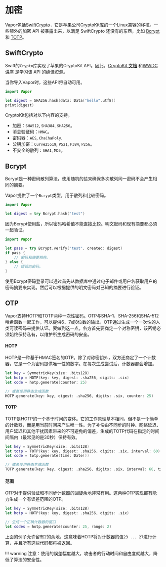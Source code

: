 # 加密

Vapor包括[SwiftCrypto](https://github.com/apple/swift-crypto/)，它是苹果公司CryptoKit库的一个Linux兼容的移植。一些额外的加密 API 被暴露出来，以满足 SwiftCrypto 还没有的东西，比如 [Bcrypt](https://en.wikipedia.org/wiki/Bcrypt) 和 [TOTP](https://en.wikipedia.org/wiki/Time-based_One-time_Password_algorithm)。

## SwiftCrypto

Swift的`Crypto`库实现了苹果的CryptoKit API。因此，[CryptoKit 文档](https://developer.apple.com/documentation/cryptokit) 和[WWDC 讲座](https://developer.apple.com/videos/play/wwdc2019/709) 是学习该 API 的绝佳资源。

当你导入Vapor时，这些API将自动可用。

```swift
import Vapor

let digest = SHA256.hash(data: Data("hello".utf8))
print(digest)
```

CryptoKit包括对以下内容的支持。

- 加密：`SHA512`, `SHA384`, `SHA256`。
- 消息验证码：`HMAC`。
- 密码器：`AES`, `ChaChaPoly`.
- 公钥加密：`Curve25519`, `P521`, `P384`, `P256`。
- 不安全的散列：`SHA1`, `MD5`。

## Bcrypt

Bcrypt是一种密码散列算法，使用随机的盐来确保多次散列同一密码不会产生相同的摘要。

Vapor提供了一个`Bcrypt`类型，用于散列和比较密码。

```swift
import Vapor

let digest = try Bcrypt.hash("test")
```

因为Bcrypt使用盐，所以密码哈希值不能直接比较。明文密码和现有摘要都必须一起验证。

```swift
import Vapor

let pass = try Bcrypt.verify("test", created: digest)
if pass {
    // 密码和摘要相符。
} else {
    // 错误的密码。
}
```

使用Bcrypt密码登录可以通过首先从数据库中通过电子邮件或用户名获取用户的密码摘要来实现。然后可以根据提供的明文密码对已知的摘要进行验证。

## OTP

Vapor支持HOTP和TOTP两种一次性密码。OTP与SHA-1、SHA-256和SHA-512哈希函数一起工作，可以提供6、7或8位数的输出。OTP通过生成一个一次性的人类可读密码来提供认证。要做到这一点，各方首先要商定一个对称密钥，该密钥必须始终保持私有，以维护所生成密码的安全。

#### HOTP

HOTP是一种基于HMAC签名的OTP。除了对称密钥外，双方还商定了一个计数器，它是一个为密码提供唯一性的数字。在每次生成尝试后，计数器都会增加。
```swift
let key = SymmetricKey(size: .bits128)
let hotp = HOTP(key: key, digest: .sha256, digits: .six)
let code = hotp.generate(counter: 25)

// 或者使用静态生成函数
HOTP.generate(key: key, digest: .sha256, digits: .six, counter: 25)
```

#### TOTP

TOTP是HOTP的一个基于时间的变体。它的工作原理基本相同，但不是一个简单的计数器，而是用当前时间来产生唯一性。为了补偿由不同步的时钟、网络延迟、用户延迟和其他干扰因素带来的不可避免的偏差，生成的TOTP代码在指定的时间间隔内（最常见的是30秒）保持有效。
```swift
let key = SymmetricKey(size: .bits128)
let totp = TOTP(key: key, digest: .sha256, digits: .six, interval: 60)
let code = totp.generate(time: Date())

// 或者使用静态生成函数
TOTP.generate(key: key, digest: .sha256, digits: .six, interval: 60, time: Date())
```

#### 范围
OTP对于提供验证和不同步计数器的回旋余地非常有用。这两种OTP实现都有能力生成一个有误差范围的OTP。
```swift
let key = SymmetricKey(size: .bits128)
let hotp = HOTP(key: key, digest: .sha256, digits: .six)

// 生成一个正确计数器的窗口
let codes = hotp.generate(counter: 25, range: 2)
```
上面的例子允许留有2的余地，这意味着HOTP将对计数器的值`23 ... 27`进行计算，并且所有这些代码都将被返回。

!!! warning
    注意：使用的误差幅度越大，攻击者的行动时间和自由度就越大，降低了算法的安全性。
